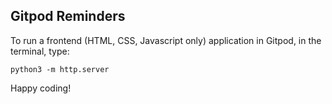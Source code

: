 
## Gitpod Reminders

To run a frontend (HTML, CSS, Javascript only) application in Gitpod, in the terminal, type:

`python3 -m http.server`

Happy coding!

